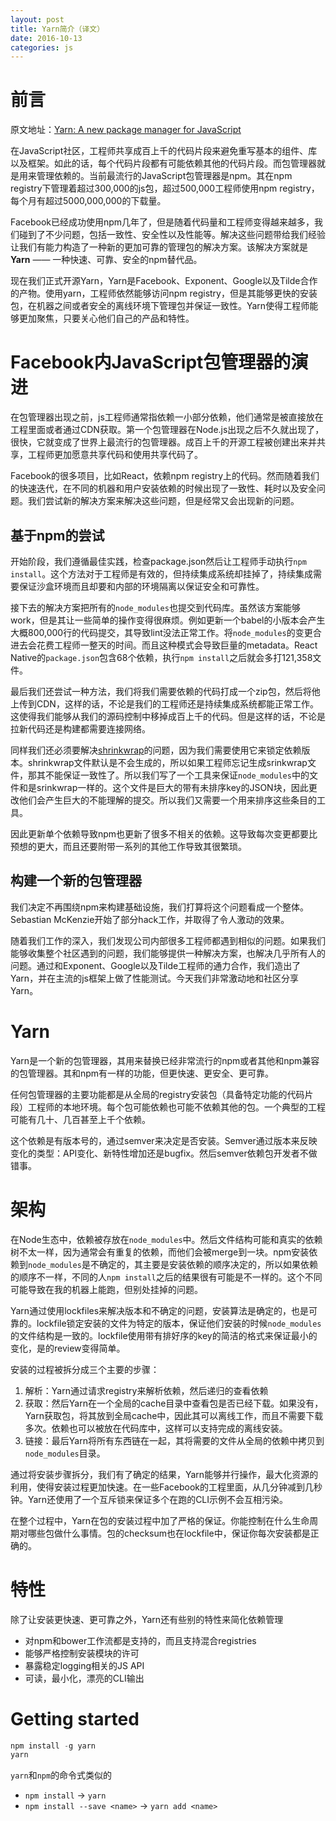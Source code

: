 ```yaml
---
layout: post
title: Yarn简介（译文）
date: 2016-10-13
categories: js
---
```


# 前言

原文地址：[Yarn: A new package manager for JavaScript](https://code.facebook.com/posts/1840075619545360/yarn-a-new-package-manager-for-javascript/)

在JavaScript社区，工程师共享成百上千的代码片段来避免重写基本的组件、库以及框架。如此的话，每个代码片段都有可能依赖其他的代码片段。而包管理器就是用来管理依赖的。当前最流行的JavaScript包管理器是npm。其在npm registry下管理着超过300,000的js包，超过500,000工程师使用npm registry，每个月有超过5000,000,000的下载量。

Facebook已经成功使用npm几年了，但是随着代码量和工程师变得越来越多，我们碰到了不少问题，包括一致性、安全性以及性能等。解决这些问题带给我们经验让我们有能力构造了一种新的更加可靠的管理包的解决方案。该解决方案就是**Yarn** —— 一种快速、可靠、安全的npm替代品。

现在我们正式开源Yarn，Yarn是Facebook、Exponent、Google以及Tilde合作的产物。使用yarn，工程师依然能够访问npm registry，但是其能够更快的安装包，在机器之间或者安全的离线环境下管理包并保证一致性。Yarn使得工程师能够更加聚焦，只要关心他们自己的产品和特性。

# Facebook内JavaScript包管理器的演进

在包管理器出现之前，js工程师通常指依赖一小部分依赖，他们通常是被直接放在工程里面或者通过CDN获取。第一个包管理器在Node.js出现之后不久就出现了，很快，它就变成了世界上最流行的包管理器。成百上千的开源工程被创建出来并共享，工程师更加愿意共享代码和使用共享代码了。

Facebook的很多项目，比如React，依赖npm registry上的代码。然而随着我们的快速迭代，在不同的机器和用户安装依赖的时候出现了一致性、耗时以及安全问题。我们尝试新的解决方案来解决这些问题，但是经常又会出现新的问题。

## 基于npm的尝试

开始阶段，我们遵循最佳实践，检查package.json然后让工程师手动执行`npm install`。这个方法对于工程师是有效的，但持续集成系统却挂掉了，持续集成需要保证沙盒环境而且却要和内部的环境隔离以保证安全和可靠性。

接下去的解决方案把所有的`node_modules`也提交到代码库。虽然该方案能够work，但是其让一些简单的操作变得很麻烦。例如更新一个babel的小版本会产生大概800,000行的代码提交，其导致lint没法正常工作。将`node_modules`的变更合进去会花费工程师一整天的时间。而且这种模式会导致巨量的metadata。React Native的`package.json`包含68个依赖，执行`npm install`之后就会多打121,358文件。

最后我们还尝试一种方法，我们将我们需要依赖的代码打成一个zip包，然后将他上传到CDN，这样的话，不论是我们的工程师还是持续集成系统都能正常工作。这使得我们能够从我们的源码控制中移掉成百上千的代码。但是这样的话，不论是拉新代码还是构建都需要连接网络。

同样我们还必须要解决[shrinkwrap](https://docs.npmjs.com/cli/shrinkwrap)的问题，因为我们需要使用它来锁定依赖版本。shrinkwrap文件默认是不会生成的，所以如果工程师忘记生成srinkwrap文件，那其不能保证一致性了。所以我们写了一个工具来保证`node_modules`中的文件和是srinkwrap一样的。这个文件是巨大的带有未排序key的JSON块，因此更改他们会产生巨大的不能理解的提交。所以我们又需要一个用来排序这些条目的工具。

因此更新单个依赖导致npm也更新了很多不相关的依赖。这导致每次变更都要比预想的更大，而且还要附带一系列的其他工作导致其很繁琐。

## 构建一个新的包管理器

我们决定不再围绕npm来构建基础设施，我们打算将这个问题看成一个整体。Sebastian McKenzie开始了部分hack工作，并取得了令人激动的效果。

随着我们工作的深入，我们发现公司内部很多工程师都遇到相似的问题。如果我们能够收集整个社区遇到的问题，我们能够提供一种解决方案，也解决几乎所有人的问题。通过和Exponent、Google以及Tilde工程师的通力合作，我们造出了Yarn，并在主流的js框架上做了性能测试。今天我们非常激动地和社区分享Yarn。

# Yarn

Yarn是一个新的包管理器，其用来替换已经非常流行的npm或者其他和npm兼容的包管理器。其和npm有一样的功能，但更快速、更安全、更可靠。

任何包管理器的主要功能都是从全局的registry安装包（具备特定功能的代码片段）工程师的本地环境。每个包可能依赖也可能不依赖其他的包。一个典型的工程可能有几十、几百甚至上千个依赖。

这个依赖是有版本号的，通过semver来决定是否安装。Semver通过版本来反映变化的类型：API变化、新特性增加还是bugfix。然后semver依赖包开发者不做错事。

# 架构

在Node生态中，依赖被存放在`node_modules`中。然后文件结构可能和真实的依赖树不太一样，因为通常会有重复的依赖，而他们会被merge到一块。npm安装依赖到`node_modules`是不确定的，其主要是安装依赖的顺序决定的，所以如果依赖的顺序不一样，不同的人`npm install`之后的结果很有可能是不一样的。这个不同可能导致在我的机器上能跑，但别处挂掉的问题。

Yarn通过使用lockfiles来解决版本和不确定的问题，安装算法是确定的，也是可靠的。lockfile锁定安装的文件为特定的版本，保证他们安装的时候`node_modules`的文件结构是一致的。lockfile使用带有排好序的key的简洁的格式来保证最小的变化，是的review变得简单。

安装的过程被拆分成三个主要的步骤：

1. 解析：Yarn通过请求registry来解析依赖，然后递归的查看依赖
2. 获取：然后Yarn在一个全局的cache目录中查看包是否已经下载。如果没有，Yarn获取包，将其放到全局cache中，因此其可以离线工作，而且不需要下载多次。依赖也可以被放在代码库中，这样可以支持完成的离线安装。
3. 链接：最后Yarn将所有东西链在一起，其将需要的文件从全局的依赖中拷贝到`node_modules`目录。

通过将安装步骤拆分，我们有了确定的结果，Yarn能够并行操作，最大化资源的利用，使得安装过程更加快速。在一些Facebook的工程里面，从几分钟减到几秒钟。Yarn还使用了一个互斥锁来保证多个在跑的CLI示例不会互相污染。

在整个过程中，Yarn在包的安装过程中加了严格的保证。你能控制在什么生命周期对哪些包做什么事情。包的checksum也在lockfile中，保证你每次安装都是正确的。

# 特性

除了让安装更快速、更可靠之外，Yarn还有些别的特性来简化依赖管理

+ 对npm和bower工作流都是支持的，而且支持混合registries
+ 能够严格控制安装模块的许可
+ 暴露稳定logging相关的JS API
+ 可读，最小化，漂亮的CLI输出

# Getting started

```js
npm install -g yarn
yarn
```

`yarn`和`npm`的命令式类似的

+ `npm install` -> `yarn`
+ `npm install --save <name>` -> `yarn add <name>`


